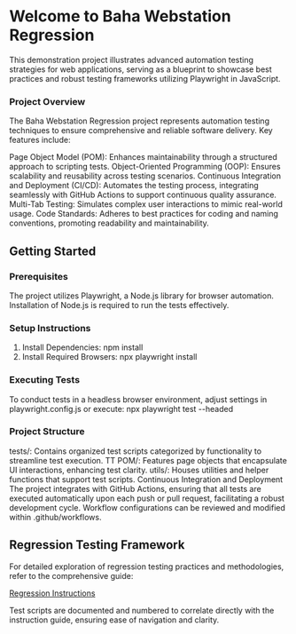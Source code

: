 # Welcome to Baha Webstation Regression

This demonstration project illustrates advanced automation testing strategies for web applications, serving as a blueprint to showcase best practices and robust testing frameworks utilizing Playwright in JavaScript.

### Project Overview

The Baha Webstation Regression project represents automation testing techniques to ensure comprehensive and reliable software delivery. Key features include:

Page Object Model (POM): Enhances maintainability through a structured approach to scripting tests.
Object-Oriented Programming (OOP): Ensures scalability and reusability across testing scenarios.
Continuous Integration and Deployment (CI/CD): Automates the testing process, integrating seamlessly with GitHub Actions to support continuous quality assurance.
Multi-Tab Testing: Simulates complex user interactions to mimic real-world usage.
Code Standards: Adheres to best practices for coding and naming conventions, promoting readability and maintainability.

## Getting Started

### Prerequisites

The project utilizes Playwright, a Node.js library for browser automation. Installation of Node.js is required to run the tests effectively.

### Setup Instructions

1. Install Dependencies: npm install
2. Install Required Browsers: npx playwright install

### Executing Tests

To conduct tests in a headless browser environment, adjust settings in playwright.config.js or execute: npx playwright test --headed

### Project Structure

tests/: Contains organized test scripts categorized by functionality to streamline test execution.
TT POM/: Features page objects that encapsulate UI interactions, enhancing test clarity.
utils/: Houses utilities and helper functions that support test scripts.
Continuous Integration and Deployment
The project integrates with GitHub Actions, ensuring that all tests are executed automatically upon each push or pull request, facilitating a robust development cycle. Workflow configurations can be reviewed and modified within .github/workflows.

## Regression Testing Framework

For detailed exploration of regression testing practices and methodologies, refer to the comprehensive guide:

[Regression Instructions](./Regression_instructions/Regression_instructions.docx)

Test scripts are documented and numbered to correlate directly with the instruction guide, ensuring ease of navigation and clarity.
